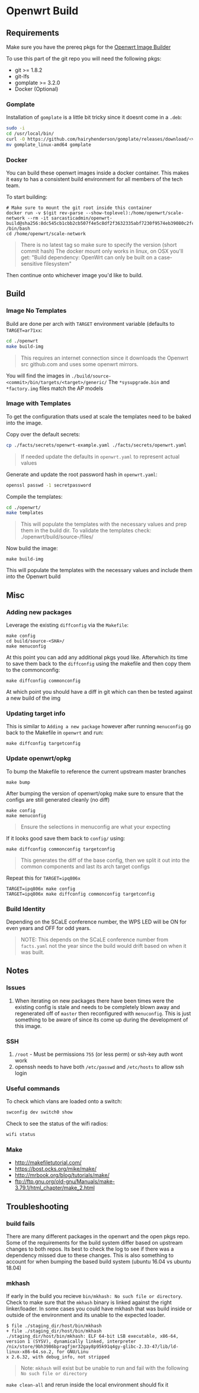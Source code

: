 # Openwrt Build

## Requirements

Make sure you have the prereq pkgs for the [Openwrt Image Builder](https://openwrt.org/docs/guide-user/additional-software/imagebuilder)

To use this part of the git repo you will need the following pkgs:
  - git >= 1.8.2
  - git-lfs
  - gomplate >= 3.2.0
  - Docker (Optional)

### Gomplate

Installation of `gomplate` is a little bit tricky since it doesnt come in a `.deb`:
```bash
sudo -i
cd /usr/local/bin/
curl -O https://github.com/hairyhenderson/gomplate/releases/download/<version>/gomplate_linux-amd64 -L
mv gomplate_linux-amd64 gomplate
```

### Docker

You can build these openwrt images inside a docker container. This makes it easy to has a consistent build environment
for all members of the tech team.

To start building:

```
# Make sure to mount the git root inside this container
docker run -v $(git rev-parse --show-toplevel):/home/openwrt/scale-network --rm -it sarcasticadmin/openwrt-build@sha256:8dc545cb1cbb2cb507f4e5c8df2f3632335abf7230f9574eb39080c2fc67cc3f /bin/bash
cd /home/openwrt/scale-network
```
> There is no latest tag so make sure to specify the version (short commit hash)
> The docker mount only works in linux, on OSX you'll get: "Build dependency: OpenWrt can only be built on a case-sensitive filesystem"

Then continue onto whichever image you'd like to build.

## Build

### Image No Templates

Build are done per arch with `TARGET` environment variable (defaults to `TARGET=ar71xx`:

```sh
cd ./openwrt
make build-img
```
> This requires an internet connection since it downloads the Openwrt src
> github.com and uses some openwrt mirrors.

You will find the images in `./build/source-<commit>/bin/targets/<target>/generic/`
The `*sysupgrade.bin` and `*factory.img` files match the AP models

### Image with Templates

To get the configuration thats used at scale the templates need to be baked into
the image.

Copy over the default secrets:
```bash
cp ./facts/secrets/openwrt-example.yaml ./facts/secrets/openwrt.yaml
```
> If needed update the defaults in `openwrt.yaml` to represent actual values

Generate and update the root password hash in `openwrt.yaml`:
```bash
openssl passwd -1 secretpassword
```

Compile the templates:
```bash
cd ./openwrt/
make templates
```
> This will populate the templates with the necessary values and
> prep them in the build dir. To validate the templates check:
> ./openwrt/build/source-<commit>/files/

Now build the image:
```
make build-img
```

This will populate the templates with the necessary values and include them
into the Openwrt build

## Misc

### Adding new packages

Leverage the existing `diffconfig` via the `Makefile`:
```
make config
cd build/source-<SHA>/
make menuconfig
```

At this point you can add any additional pkgs youd like. Afterwhich its time
to save them back to the `diffconfig` using the makefile and then copy them
to the commonconfig:
```
make diffconfig commonconfig
```

At which point you should have a diff in git which can then be tested against a new
build of the img

### Updating target info

This is similar to `Adding a new package` however after running `menuconfig` go back to the Makefile in `openwrt`
and run:
```
make diffconfig targetconfig
```

### Update openwrt/opkg

To bump the Makefile to reference the current upstream master branches

```
make bump
```

After bumping the version of openwrt/opkg make sure to ensure that the configs are
still generated cleanly (no diff)

```
make config
make menuconfig
```
> Ensure the selections in menuconfig are what your expecting

If it looks good save them back to `config/` using:

```
make diffconfig commonconfig targetconfig
```
> This generates the diff of the base config, then we split it out
> into the common components and last its arch target configs

Repeat this for `TARGET=ipq806x`

```
TARGET=ipq806x make config
TARGET=ipq806x make diffconfig commonconfig targetconfig
```

### Build Identity

Depending on the SCaLE conference number, the WPS LED will be ON for even years and OFF
for odd years.
> NOTE: This depends on the SCaLE conference number from `facts.yaml` not the year since the build
> would drift based on when it was built.

## Notes

### Issues

1. When iterating on new packages there have been times were the existing config is stale
and needs to be completely blown away and regenerated off of `master` then reconfigured
with `menuconfig`. This is just something to be aware of since its come up during the development
of this image.

### SSH

1. `/root` - Must be permissions `755` (or less perm) or ssh-key auth wont work
2. openssh needs to have both `/etc/passwd` and `/etc/hosts` to allow ssh login

### Useful commands

To check which vlans are loaded onto a switch:

```sh
swconfig dev switch0 show
```

Check to see the status of the wifi radios:

```sh
wifi status
```

### Make

* http://makefiletutorial.com/
* https://bost.ocks.org/mike/make/
* http://mrbook.org/blog/tutorials/make/
* ftp://ftp.gnu.org/old-gnu/Manuals/make-3.79.1/html_chapter/make_2.html

## Troubleshooting

### build fails

There are many different packages in the openwrt and the open pkgs repo. Some of the requirements for the build system
differ based on upstream changes to both repos. Its best to check the log to see if there was a dependency missed due to
these changes. This is also something to account for when bumping the based build system (ubuntu 16.04 vs ubuntu 18.04)

### mkhash

If early in the build you recieve `bin/mkhash: No such file or directory`. Check to make sure that the `mkhash` binary is
linked against the right linker/loader. In some cases you could have mkhash that was build inside or outside of the
environment and its unable to the expected loader.

```
$ file ./staging_dir/host/bin/mkhash
+ file ./staging_dir/host/bin/mkhash
./staging_dir/host/bin/mkhash: ELF 64-bit LSB executable, x86-64, version 1 (SYSV), dynamically linked, interpreter /nix/store/9bh3986bpragfjmr32gay8p95k91q4gy-glibc-2.33-47/lib/ld-linux-x86-64.so.2, for GNU/Linu
x 2.6.32, with debug_info, not stripped
```
> Note: `mkhash` will exist but be unable to run and fail with the following `No such file or directory`

`make clean-all` and rerun inside the local environment should fix it
